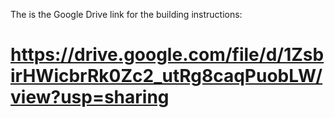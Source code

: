 The is the Google Drive link for the building instructions:

# https://drive.google.com/file/d/1ZsbirHWicbrRk0Zc2_utRg8caqPuobLW/view?usp=sharing

